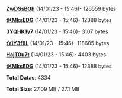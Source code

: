 [**ZwDSsBGh**](/data/ZwDSsBGh.txt) (14/01/23 - 15:46)- 126559 bytes

[**tKMksEDG**](/data/tKMksEDG.txt) (14/01/23 - 15:46)- 12388 bytes

[**3YQHK1y7**](/data/3YQHK1y7.txt) (14/01/23 - 15:46)- 3107 bytes

[**tYiY3f8L**](/data/tYiY3f8L.txt) (14/01/23 - 15:46)- 118605 bytes

[**HajT0u7t**](/data/HajT0u7t.txt) (14/01/23 - 15:46)- 4403 bytes

[**tKMksEDG**](/data/tKMksEDG.txt) (14/01/23 - 15:46)- 12388 bytes

**Total Datas**: 4334

**Total Size**: 27.09 MB / 27.1 MB